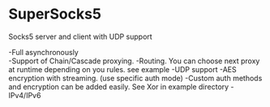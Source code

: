 # SuperSocks5
Socks5 server and client with UDP support

-Full asynchronously  
-Support of Chain/Cascade proxying.
-Routing. You can choose next proxy at runtime depending on you rules. see example
-UDP support
-AES encryption with streaming. (use specific auth mode)
-Custom auth methods and encryption can be added easily. See Xor in example directory
-IPv4/IPv6
